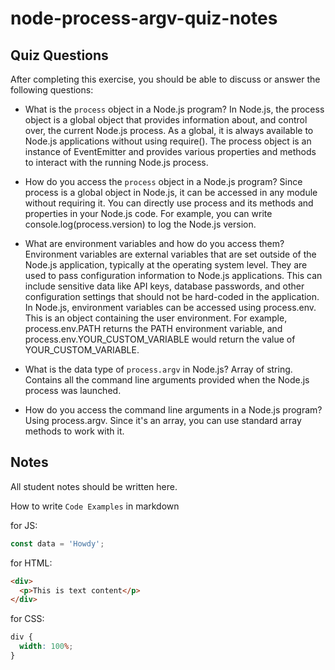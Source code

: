 # node-process-argv-quiz-notes

## Quiz Questions

After completing this exercise, you should be able to discuss or answer the following questions:

- What is the `process` object in a Node.js program?
  In Node.js, the process object is a global object that provides information about, and control over, the current Node.js process. As a global, it is always available to Node.js applications without using require(). The process object is an instance of EventEmitter and provides various properties and methods to interact with the running Node.js process.

- How do you access the `process` object in a Node.js program?
  Since process is a global object in Node.js, it can be accessed in any module without requiring it. You can directly use process and its methods and properties in your Node.js code. For example, you can write console.log(process.version) to log the Node.js version.

- What are environment variables and how do you access them?
  Environment variables are external variables that are set outside of the Node.js application, typically at the operating system level. They are used to pass configuration information to Node.js applications. This can include sensitive data like API keys, database passwords, and other configuration settings that should not be hard-coded in the application.
  In Node.js, environment variables can be accessed using process.env. This is an object containing the user environment. For example, process.env.PATH returns the PATH environment variable, and process.env.YOUR_CUSTOM_VARIABLE would return the value of YOUR_CUSTOM_VARIABLE.

- What is the data type of `process.argv` in Node.js?
  Array of string.
  Contains all the command line arguments provided when the Node.js process was launched.

- How do you access the command line arguments in a Node.js program?
  Using process.argv. Since it's an array, you can use standard array methods to work with it.

## Notes

All student notes should be written here.

How to write `Code Examples` in markdown

for JS:

```javascript
const data = 'Howdy';
```

for HTML:

```html
<div>
  <p>This is text content</p>
</div>
```

for CSS:

```css
div {
  width: 100%;
}
```
